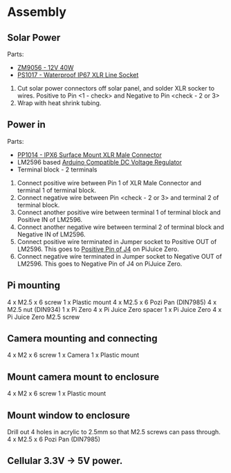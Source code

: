 # Assembly

## Solar Power
Parts:
- [ZM9056 - 12V 40W](https://www.jaycar.co.nz/12v-40w-monocrystalline-solar-panel/p/ZM9056)
- [PS1017 - Waterproof IP67 XLR Line Socket](https://www.jaycar.co.nz/waterproof-ip67-xlr-line-socket/p/PS1017)

1. Cut solar power connectors off solar panel, and solder XLR socker to wires. Positive to Pin <1 - check> and Negative to Pin <check - 2 or 3>
1. Wrap with heat shrink tubing.

## Power in

Parts:
- [PP1014 - IPX6 Surface Mount XLR Male Connector](https://www.jaycar.co.nz/ipx6-surface-mount-xlr-male-connector/p/PP1014)
- LM2596 based [Arduino Compatible DC Voltage Regulator](https://www.jaycar.co.nz/arduino-compatible-dc-voltage-regulator/p/XC4514)
- Terminal block - 2 terminals

1. Connect positive wire between Pin 1 of XLR Male Connector and terminal 1 of terminal block.
1. Connect negative wire between Pin <check - 2 or 3> and terminal 2 of terminal block.
1. Connect another positive wire between terminal 1 of terminal block and Positive IN of LM2596.
1. Connect another negative wire between terminal 2 of terminal block and Negative IN of LM2596.
1. Connect positive wire terminated in Jumper socket to Positive OUT of LM2596. This goes to [Positive Pin of J4](https://github.com/PiSupply/PiJuice/tree/master/Hardware#connectors) on PiJuice Zero.
1. Connect negative wire terminated in Jumper socket to Negative OUT of LM2596. This goes to Negative Pin of J4 on PiJuice Zero.

## Pi mounting

4 x M2.5 x 6 screw
1 x Plastic mount
4 x M2.5 x 6 Pozi Pan (DIN7985)
4 x M2.5 nut (DIN934)
1 x Pi Zero
4 x Pi Juice Zero spacer
1 x Pi Juice Zero
4 x Pi Juice Zero M2.5 screw

## Camera mounting and connecting

4 x M2 x 6 screw 
1 x Camera
1 x Plastic mount

## Mount camera mount to enclosure
<Outside>
4 x M2 x 6 screw 
<enclosure>
1 x Plastic mount
<Inside>

## Mount window to enclosure
Drill out 4 holes in acrylic to 2.5mm so that M2.5 screws can pass through.
<Outside>
4 x M2.5 x 6 Pozi Pan (DIN7985)
<enclosure>

## Cellular 3.3V -> 5V power.